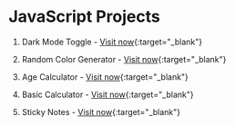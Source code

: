 # JavaScript Projects
1. Dark Mode Toggle -  [Visit now](https://anupamyadav01.github.io/module-4-JS/Project2%20Dark%20Mode/index.html){:target="_blank"}

2. Random Color Generator - [Visit now](https://anupamyadav01.github.io/module-4-JS/Project4%20Random%20Color%20Generator/index.html){:target="_blank"}

3. Age Calculator - [Visit now](https://anupamyadav01.github.io/module-4-JS/Project6%20Age%20Calculator/index.html){:target="_blank"}

4. Basic Calculator - [Visit now](https://anupamyadav01.github.io/module-4-JS/Project7_Calculator/index.html){:target="_blank"}

5. Sticky Notes - [Visit now](https://anupamyadav01.github.io/module-4-JS/Project8_Sticky_Notes/index.html){:target="_blank"}


